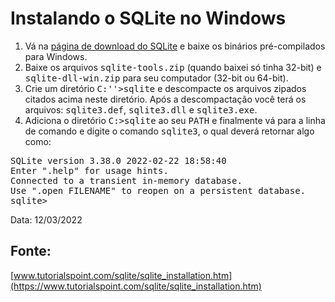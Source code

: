 # Instalando o SQLite no Windows

1. Vá na [página de download do SQLite](https://www.sqlite.org/download.html) e baixe os binários pré-compilados para Windows.
2. Baixe os arquivos <tt>sqlite-tools.zip</tt> (quando baixei só tinha 32-bit) e <tt>sqlite-dll-win.zip</tt> para seu computador (32-bit ou 64-bit).
3. Crie um diretório <tt>C:'\'>sqlite</tt> e descompacte os arquivos zipados citados acima neste diretório. Após a descompactação você terá os arquivos: <tt>sqlite3.def</tt>, <tt>sqlite3.dll</tt> e <tt>sqlite3.exe</tt>.
4. Adiciona o diretório <tt>C:\>sqlite</tt> ao seu <tt>PATH</tt> e finalmente vá para a linha de comando e digite o comando <tt>sqlite3</tt>, o qual deverá retornar algo como:
<pre>
SQLite version 3.38.0 2022-02-22 18:58:40
Enter ".help" for usage hints.
Connected to a transient in-memory database.
Use ".open FILENAME" to reopen on a persistent database.
sqlite>
</pre>
<p>Data: 12/03/2022</p>

## Fonte:
[www.tutorialspoint.com/sqlite/sqlite_installation.htm](https://www.tutorialspoint.com/sqlite/sqlite_installation.htm)

